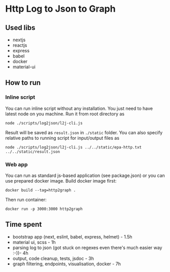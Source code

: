 # Http Log to Json to Graph

## Used libs
- nextjs
- reactjs
- express
- babel
- docker
- material-ui

## How to run
### Inline script
You can run inline script without any installation. You just need to have latest node on you machine. Run it from root directory as
```
node ./scripts/log2json/l2j-cli.js
```
Result will be saved as `result.json` in `./static` folder. You can also specify relative paths to running script for input/output files as
```
node ./scripts/log2json/l2j-cli.js ../../static/epa-http.txt ../../static/result.json
```
### Web app
You can run as standard js-based application (see package.json) or you can use prepared docker image.
Build docker image first:
```
docker build --tag=http2graph .
```
Then run container:
```
docker run -p 3000:3000 http2graph
```

## Time spent
- bootstrap app (next, eslint, babel, express, helmet) - 1.5h
- material ui, scss - 1h
- parsing log to json (got stuck on regexes even there's much easier way :-))- 4h
- output, code cleanup, tests, jsdoc - 3h
- graph filtering, endpoints, visualisation, docker - 7h